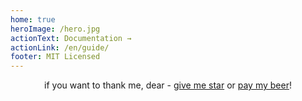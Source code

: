 ```yaml
---
home: true
heroImage: /hero.jpg
actionText: Documentation →
actionLink: /en/guide/
footer: MIT Licensed
---
```

<p style="text-align: center;">if you want to thank me, dear - <a href="https://github.com/PNKBizz/vue-yandex-map" target="_blank">give me star</a> or <a href="https://www.patreon.com/pnkbizz" target="_blank">pay my beer</a>!</p>